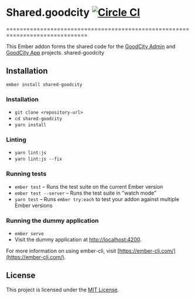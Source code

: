 # Shared.goodcity [![Circle CI](https://circleci.com/gh/crossroads/shared.goodcity.svg?style=svg)](https://circleci.com/gh/crossroads/shared.goodcity)

==============================================================================

This Ember addon forms the shared code for the [GoodCity Admin](https://github.com/crossroads/admin.goodcity) and [GoodCity App](https://github.com/crossroads/app.goodcity) projects.
shared-goodcity

## Installation

```
ember install shared-goodcity
```

### Installation

- `git clone <repository-url>`
- `cd shared-goodcity`
- `yarn install`

### Linting

- `yarn lint:js`
- `yarn lint:js --fix`

### Running tests

- `ember test` – Runs the test suite on the current Ember version
- `ember test --server` – Runs the test suite in "watch mode"
- `yarn test` – Runs `ember try:each` to test your addon against multiple Ember versions

### Running the dummy application

- `ember serve`
- Visit the dummy application at [http://localhost:4200](http://localhost:4200).

For more information on using ember-cli, visit [https://ember-cli.com/](https://ember-cli.com/).

## License

This project is licensed under the [MIT License](LICENSE.md).
